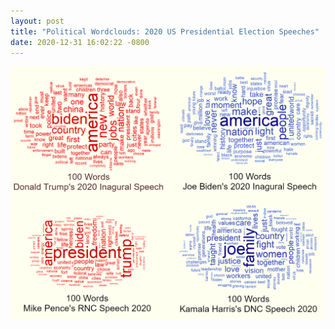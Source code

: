 ```yaml
---
layout: post
title: "Political Wordclouds: 2020 US Presidential Election Speeches"
date: 2020-12-31 16:02:22 -0800
---
```



![Political Wordclouds: 2020 US Presidential Election Speeches](\images\AllCampaignClouds.png "Political Wordclouds: 2020 US Presidential Election Speeches")


